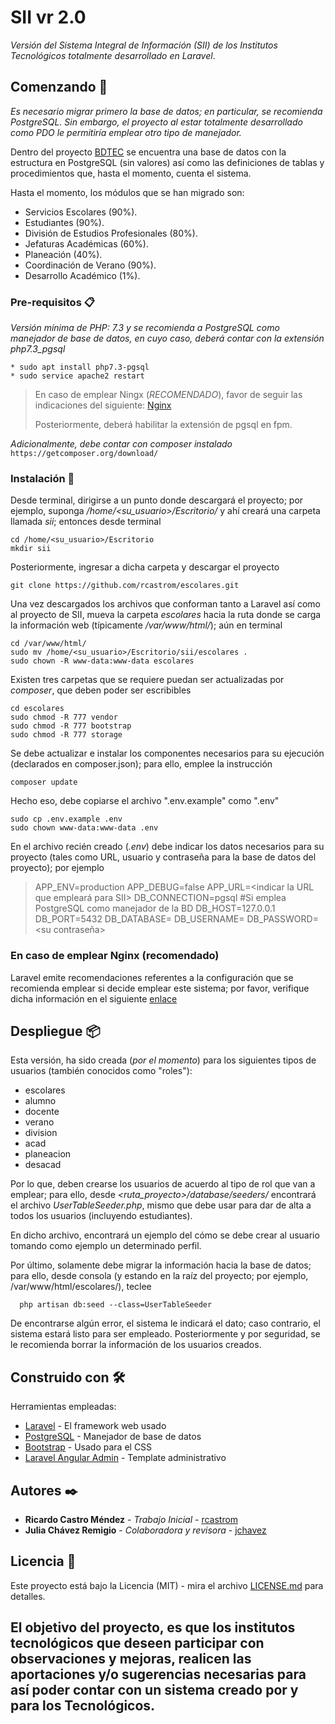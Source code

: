 # SII vr 2.0

*Versión del Sistema Integral de Información (SII) de los Institutos Tecnológicos totalmente
desarrollado en Laravel*.

## Comenzando 🚀

_Es necesario migrar primero la base de datos; en particular, se recomienda PostgreSQL. 
Sin embargo, el proyecto al estar totalmente desarrollado como PDO 
le permitiría emplear otro tipo de manejador._

Dentro del proyecto [BDTEC](https://github.com/rcastrom/bdtec) se encuentra una base
de datos con la estructura en PostgreSQL (sin valores) así como las definiciones de 
tablas y procedimientos que, hasta el momento, cuenta el sistema.

Hasta el momento, los módulos que se han migrado son:
* Servicios Escolares (90%).
* Estudiantes (90%).
* División de Estudios Profesionales (80%).
* Jefaturas Académicas (60%).
* Planeación (40%).
* Coordinación de Verano (90%).
* Desarrollo Académico (1%).

### Pre-requisitos 📋

_Versión mínima de PHP: 7.3 y se recomienda a PostgreSQL como manejador de base de datos, en
cuyo caso, deberá contar con la extensión php7.3_pgsql_

```
* sudo apt install php7.3-pgsql
* sudo service apache2 restart
```
>
> En caso de emplear Ningx (*RECOMENDADO*), favor de seguir las indicaciones del 
> siguiente: [Nginx](https://www.digitalocean.com/community/tutorials/how-to-install-linux-nginx-mysql-php-lemp-stack-on-ubuntu-20-04-es)
>
>Posteriormente, deberá habilitar la extensión de pgsql en fpm.
>

_Adicionalmente, debe contar con composer instalado_
`https://getcomposer.org/download/`

### Instalación 🔧

Desde terminal, dirigirse a un punto donde descargará el proyecto; por ejemplo, suponga 
_/home/<su_usuario>/Escritorio/_ y ahí creará una carpeta llamada _sii_; entonces desde 
terminal

````
cd /home/<su_usuario>/Escritorio
mkdir sii

````

Posteriormente, ingresar a dicha carpeta y descargar el proyecto 

```
git clone https://github.com/rcastrom/escolares.git 
```

Una vez descargados los archivos que conforman tanto a Laravel así como al proyecto de 
SII, mueva la carpeta _escolares_ hacia la ruta donde se carga la información web 
(típicamente _/var/www/html/_); aún en terminal

````
cd /var/www/html/
sudo mv /home/<su_usuario>/Escritorio/sii/escolares .
sudo chown -R www-data:www-data escolares
````

Existen tres carpetas que se requiere puedan ser actualizadas por _composer_, que deben
poder ser escribibles

````
cd escolares
sudo chmod -R 777 vendor
sudo chmod -R 777 bootstrap
sudo chmod -R 777 storage

````
Se debe actualizar e instalar los componentes necesarios para su ejecución 
(declarados en composer.json); para ello, emplee la instrucción

```
composer update
```

Hecho eso, debe copiarse el archivo ".env.example" como ".env"

```
sudo cp .env.example .env
sudo chown www-data:www-data .env
```

En el archivo recién creado (_.env_) debe indicar los datos necesarios para
su proyecto (tales como URL, usuario y contraseña para la base de datos del proyecto);
por ejemplo

>
> APP_ENV=production
> APP_DEBUG=false
> APP_URL=<indicar la URL que empleará para SII>
> DB_CONNECTION=pgsql #Si emplea PostgreSQL como manejador de la BD
> DB_HOST=127.0.0.1
> DB_PORT=5432
> DB_DATABASE=<su base de datos>
> DB_USERNAME=<su usuario>
> DB_PASSWORD=<su contraseña>
> 

### En caso de emplear Nginx (recomendado)

Laravel emite recomendaciones referentes a la configuración que se recomienda emplear si 
decide emplear este sistema; por favor, verifique dicha información en el siguiente 
[enlace](https://laravel.com/docs/8.x/deployment)

## Despliegue 📦

Esta versión, ha sido creada (_por el momento_) para los siguientes tipos de usuarios 
(también conocidos como "roles"):
* escolares
* alumno
* docente
* verano
* division
* acad
* planeacion
* desacad

Por lo que, deben crearse los usuarios de acuerdo al tipo de rol que van a emplear; para ello, 
desde _<ruta_proyecto>/database/seeders/_ encontrará el archivo *UserTableSeeder.php*, 
mismo que debe usar para dar de alta a todos los usuarios (incluyendo estudiantes). 

En dicho archivo, encontrará un ejemplo del cómo se debe crear al usuario tomando como ejemplo
un determinado perfil. 

Por último, solamente debe migrar la información hacia la base de datos; para
  ello, desde consola (y estando en la raíz del proyecto; por ejemplo, 
  /var/www/html/escolares/), teclee

```
  php artisan db:seed --class=UserTableSeeder
```

  De encontrarse algún error, el sistema le indicará el dato; caso contrario, el sistema
  estará listo para ser empleado. Posteriormente y por seguridad, se le recomienda
  borrar la información de los usuarios creados.

## Construido con 🛠️

Herramientas empleadas:

* [Laravel](https://laravel.com/) - El framework web usado
* [PostgreSQL](https://www.postgresql.org/) - Manejador de base de datos
* [Bootstrap](https://getbootstrap.com/) - Usado para el CSS
* [Laravel Angular Admin](https://github.com/silverbux/laravel-angular-admin) - Template administrativo

## Autores ✒️

* **Ricardo Castro Méndez** - *Trabajo Inicial* - [rcastrom](https://github.com/rcastrom)
* **Julia Chávez Remigio** - *Colaboradora y revisora* - [jchavez](mailto:jchavez@ite.edu.mx)

## Licencia 📄

Este proyecto está bajo la Licencia (MIT) - mira el archivo [LICENSE.md](LICENSE.md) para 
detalles.

El objetivo del proyecto, es que los institutos tecnológicos que deseen participar con 
observaciones y mejoras, realicen las aportaciones y/o sugerencias necesarias para así 
poder contar con un sistema creado por y para los Tecnológicos.
---
